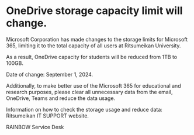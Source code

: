 # OneDrive storage capacity limit will change. 

Microsoft Corporation has made changes to the storage limits for Microsoft 365,
limiting it to the total capacity of all users at Ritsumeikan University.

As a result, OneDrive capacity for students will be reduced from 1TB to 100GB.

Date of change: September 1, 2024.

Additionally, to make better use of the Microsoft 365 for educational and research purposes,
please clear all unnecessary data from the email, OneDrive, Teams and reduce the data usage.

Information on how to check the storage usage and reduce data: Ritsumeikan IT SUPPORT website.

 RAINBOW Service Desk 